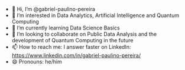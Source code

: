 - 👋 Hi, I’m @gabriel-paulino-pereira
- 👀 I’m interested in Data Analytics, Artificial Intelligence and Quantum Computing
- 🌱 I’m currently learning Data Science Basics
- 💞️ I’m looking to collaborate on Public Data Analysis and the development of Quantum Computing in the future
- 📫 How to reach me: I answer faster on LinkedIn: https://www.linkedin.com/in/gabriel-paulino-pereira/
- 😄 Pronouns: he/him

<!---
gabriel-paulino-pereira/gabriel-paulino-pereira is a ✨ special ✨ repository because its `README.md` (this file) appears on your GitHub profile.
You can click the Preview link to take a look at your changes.
--->
